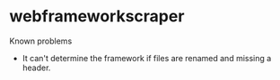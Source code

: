 # webframeworkscraper

Known problems
- It can't determine the framework if files are renamed and missing a header. 